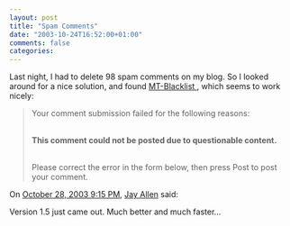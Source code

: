 ```yaml
---
layout: post
title: "Spam Comments"
date: "2003-10-24T16:52:00+01:00"
comments: false
categories: 
---
```


<p>Last night, I had to delete 98 spam comments on my blog. So I looked around for a nice solution, and found <a href="http://www.jayallen.org/projects/mt-blacklist/v1.0b/index">MT-Blacklist </a>, which seems to work nicely:</p>
<blockquote>
<div class="comments-body">

Your comment submission failed for the following reasons:<br /> <br />

<b>This comment could not be posted due to questionable content.</b><br /><br />

Please correct the error in the form below, then press Post to post your comment.

</blockquote>
<section class="comments">

<div class="comment" id="comment-88">
On <a href="#comment-88" title="Permalink to this comment">October 28, 2003  9:15 PM</a>, <a href="http://www.jayallen.org/" title="http://www.jayallen.org/" rel="nofollow">Jay Allen</a>
said:
<p>Version 1.5 just came out.  Much better and much faster&#8230;</p>


</section>

